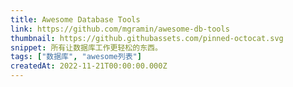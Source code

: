 ```yaml
---
title: Awesome Database Tools
link: https://github.com/mgramin/awesome-db-tools
thumbnail: https://github.githubassets.com/pinned-octocat.svg
snippet: 所有让数据库工作更轻松的东西。
tags: ["数据库", "awesome列表"]
createdAt: 2022-11-21T00:00:00.000Z
---
```

